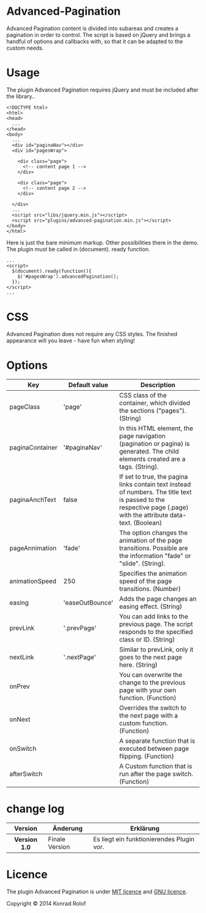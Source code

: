 Advanced-Pagination
===================

<p>Advanced Pagination content is divided into subareas and creates a pagination in order to control. The script is based on jQuery and brings a handful of options and callbacks with, so that it can be adapted to the custom needs.</p>

Usage
=====

<p>The plugin Advanced Pagination requires jQuery and must be included after the library..</p>
      
<pre><code>&lt;!DOCTYPE html>
&lt;html>
&lt;head>
  ...
&lt;/head>
&lt;body>
  ...
  &lt;div id="paginaNav">&lt;/div>
  &lt;div id="pagesWrap">
    
    &lt;div class="page">
      &lt;!-- content page 1 -->
    &lt;/div>

    &lt;div class="page">
      &lt;!-- content page 2 -->
    &lt;/div>

  &lt;/div>
  ...
  &lt;script src="libs/jquery.min.js">&lt;/script>
  &lt;script src="plugins/advanced-pagination.min.js">&lt;/script>
&lt;/body>
&lt;/html>
</code></pre>
      
<p>Here is just the bare minimum markup. Other possibilities there in the demo. The plugin must be called in (document). ready function.</p>

<pre><code>...
&lt;script>
  $(document).ready(function(){
  	$('#pagesWrap').advancedPagination();
  });
&lt;/script>
...
</code></pre>

CSS
===

<p>Advanced Pagination does not require any CSS styles. The finished appearance will you leave - have fun when styling!</p>
			

Options
=======

<table class="Table">
<thead>
<tr>
    <th scope="col">Key</th>
    <th scope="col">Default value</th>
    <th scope="col">Description</th>
</tr> 
</thead>
        <tbody>
        	<tr>
          	<td>pageClass</td>
            <td>'page'</td>
            <td>CSS class of the container, which divided the sections ("pages"). (String)</td>
          </tr>
          <tr>
          	<td>paginaContainer</td>
            <td>'#paginaNav'</td>
            <td>In this HTML element, the page navigation (pagination or pagina) is generated. The child elements created are a tags. (String).</td>
          </tr>
          <tr>
          	<td>paginaAnchText</td>
            <td>false</td>
            <td>If set to true, the pagina links contain text instead of numbers. The title text is passed to the respective page (.page) with the attribute data-text. (Boolean)</td>
          </tr>
          <tr>
          	<td>pageAnnimation</td>
            <td>'fade'</td>
            <td>The option changes the animation of the page transitions. Possible are the information "fade" or "slide". (String).</td>
          </tr>
          <tr>
          	<td>animationSpeed</td>
            <td>250</td>
            <td>Specifies the animation speed of the page transitions. (Number)</td>
          </tr>
          <tr>
          	<td>easing</td>
            <td>'easeOutBounce'</td>
            <td>Adds the page changes an easing effect. (String)</td>
          </tr>
          <tr>
          	<td>prevLink</td>
            <td>'.prevPage'</td>
            <td>You can add links to the previous page. The script responds to the specified class or ID. (String)</td>
          </tr>
          <tr>
        <td>nextLink</td>
        <td>'.nextPage'</td>
       <td>Similar to prevLink, only it goes to the next page here. (String)</td>
</tr>
<tr>
        <td>onPrev</td>
        <td>&nbsp;</td>
        <td>You can overwrite the change to the previous page with your own function. (Function)</td>
</tr>
<tr>
        <td>onNext</td>
        <td>&nbsp;</td>
	<td>Overrides the switch to the next page with a custom function. (Function)</td>
</tr>
<tr>
	<td>onSwitch</td>
	<td>&nbsp;</td>
	<td>A separate function that is executed between page flipping. (Function)</td>
</tr>
<tr>
     <td>afterSwitch</td>
     <td>&nbsp;</td>
     <td>A Custom function that is run after the page switch. (Function)</td>
</tr>
</tbody>
</table>
      
change log
==========

<table class="Table">
<thead>
<tr>
     <th scope="col">Version</th>
     <th scope="col">Änderung</th>
     <th scope="col">Erklärung</th>
</tr>
</thead>
<tbody>
<tr>
	<th scope="row">Version 1.0</th>
	<td>Finale Version</td>
	<td>Es liegt ein funktionierendes Plugin vor.</td>
</tr>
</tbody>
</table>

      
Licence
=======

<p>The plugin Advanced Pagination is under <a href="http://opensource.org/licenses/MIT" title="Opensource.org" target="_blank">MIT licence</a> and <a href="http://www.gnu.org/licenses/gpl.txt" target="_blank" title="GNU GENERAL PUBLIC LICENSE Version 3">GNU licence</a>.</p>
<p>Copyright &#169; 2014 Konrad Rolof</p>
